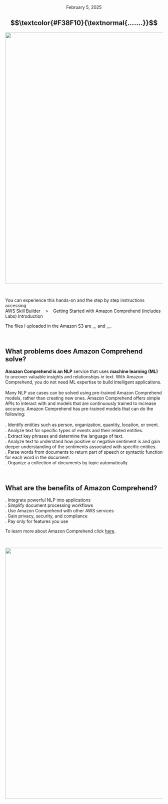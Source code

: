 <p align="center">February 5, 2025</p>

<h2 align="center">
  $$\textcolor{#F38F10}{\textnormal{.......}}$$

</h2>

<p align="center">
  <img width="800px" src="....f">
</p>

<br>

<p>You can experience this hands-on and the step by step instructions accessing<br>
AWS Skill Builder &nbsp;&nbsp; > &nbsp;&nbsp; Getting Started with Amazon Comprehend (includes Labs) Introduction<br>

The files I uploaded in the Amazon S3 are [...](...) and [...](...).</p>

<br>

<h2>What problems does Amazon Comprehend solve?</h2>
<p><strong>Amazon Comprehend is an NLP</strong> service that uses <strong>machine learning (ML)</strong> to uncover valuable insights and relationships in text. With Amazon Comprehend, you do not need ML expertise to build intelligent applications.<br><br>
Many NLP use cases can be solved using pre-trained Amazon Comprehend models, rather than creating new ones. Amazon Comprehend offers simple APIs to interact with and models that are continuously trained to increase accuracy. Amazon Comprehend has pre-trained models that can do the following:<br><br>
. Identify entities such as person, organization, quantity, location, or event.<br>
. Analyze text for speciﬁc types of events and their related entities.<br>
. Extract key phrases and determine the language of text.<br>
. Analyze text to understand how positive or negative sentiment is and gain deeper understanding of the sentiments associated with specific entities.<br>
. Parse words from documents to return part of speech or syntactic function for each word in the document.<br>
. Organize a collection of documents by topic automatically.</p>

<br>

<h2>What are the benefits of Amazon Comprehend?</h2>
<p>. Integrate powerful NLP  into applications<br>
. Simplify document processing workflows<br>
. Use Amazon Comprehend with other AWS services<br>
. Gain privacy, security, and compliance<br>
. Pay only for features you use</p>

<p>To learn more about Amazon Comprehend click <a href="https://docs.aws.amazon.com/comprehend/latest/dg/what-is.html">here</a>.</p>

<br>

<p align="center">
  <img width="800px" src="...">
</p>
